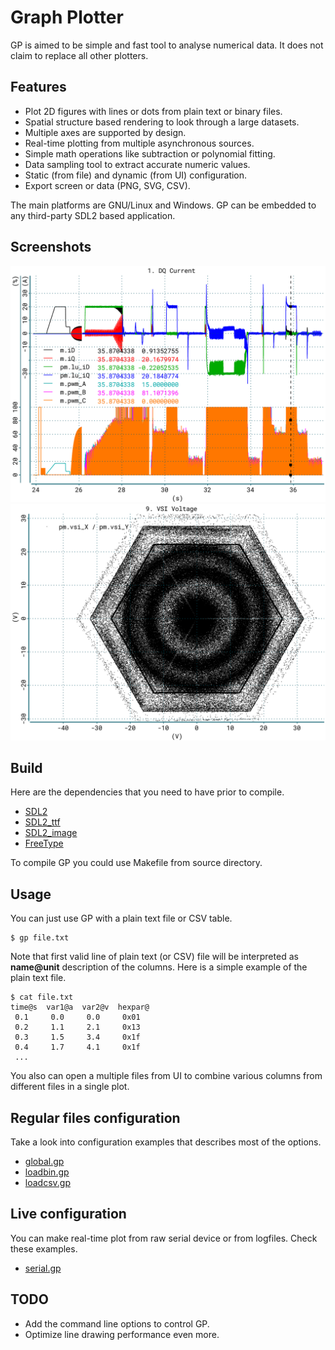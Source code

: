 # Graph Plotter

GP is aimed to be simple and fast tool to analyse numerical data. It does not
claim to replace all other plotters.

## Features

* Plot 2D figures with lines or dots from plain text or binary files.
* Spatial structure based rendering to look through a large datasets.
* Multiple axes are supported by design.
* Real-time plotting from multiple asynchronous sources.
* Simple math operations like subtraction or polynomial fitting.
* Data sampling tool to extract accurate numeric values.
* Static (from file) and dynamic (from UI) configuration.
* Export screen or data (PNG, SVG, CSV).

The main platforms are GNU/Linux and Windows. GP can be embedded to any
third-party SDL2 based application.

## Screenshots

![GP4](doc/g4.png)
![GP5](doc/g5.png)

## Build

Here are the dependencies that you need to have prior to compile.

* [SDL2](https://www.libsdl.org/)
* [SDL2_ttf](https://www.libsdl.org/projects/SDL_ttf/)
* [SDL2_image](https://www.libsdl.org/projects/SDL_image/)
* [FreeType](https://www.freetype.org/)

To compile GP you could use Makefile from source directory.

## Usage

You can just use GP with a plain text file or CSV table.

	$ gp file.txt

Note that first valid line of plain text (or CSV) file will be interpreted as
**name@unit** description of the columns. Here is a simple example of the plain
text file.

	$ cat file.txt
	time@s  var1@a  var2@v  hexpar@
	 0.1     0.0     0.0     0x01
	 0.2     1.1     2.1     0x13
	 0.3     1.5     3.4     0x1f
	 0.4     1.7     4.1     0x1f
	 ...

You also can open a multiple files from UI to combine various columns from
different files in a single plot.

## Regular files configuration

Take a look into configuration examples that describes most of the options.

* [global.gp](config/global.gp)
* [loadbin.gp](config/loadbin.gp)
* [loadcsv.gp](config/loadcsv.gp)

## Live configuration

You can make real-time plot from raw serial device or from logfiles. Check
these examples.

* [serial.gp](config/serial.gp)

## TODO

* Add the command line options to control GP.
* Optimize line drawing performance even more.

